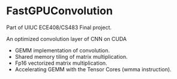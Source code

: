 # FastGPUConvolution

Part of UIUC ECE408/CS483 Final project.


An optimized convolution layer of CNN on CUDA

- GEMM implementation of convolution.
- Shared memory tiling of matrix multiplication.
- Fp16 vectorized matrix multiplication.
- Accelerating GEMM with the Tensor Cores (wmma instruction).
